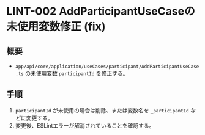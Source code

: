 # LINT-002 AddParticipantUseCaseの未使用変数修正 (fix)

## 概要

- `app/api/core/application/useCases/participant/AddParticipantUseCase.ts` の未使用変数 `participantId` を修正する。

## 手順

1. `participantId` が未使用の場合は削除、または変数名を `_participantId` などに変更する。
2. 変更後、ESLintエラーが解消されていることを確認する。
